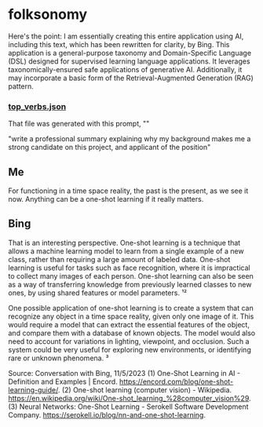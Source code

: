 # folksonomy
Here's the point: I am essentially creating this entire application using AI, including this text, which has been rewritten for clarity, by Bing. This application is a general-purpose taxonomy and Domain-Specific Language (DSL) designed for supervised learning language applications. It leverages taxonomically-ensured safe applications of generative AI. Additionally, it may incorporate a basic form of the Retrieval-Augmented Generation (RAG) pattern. 

### [top_verbs.json](/top_verbs.json)
That file was generated with this prompt, ""



"write a professional summary explaining why my background makes me a strong candidate on this project, and applicant of the position"

## Me
For functioning in a time space reality, the past is the present, as we see it now. Anything can be a one-shot learning if it really matters.

## Bing
That is an interesting perspective. One-shot learning is a technique that allows a machine learning model to learn from a single example of a new class, rather than requiring a large amount of labeled data. One-shot learning is useful for tasks such as face recognition, where it is impractical to collect many images of each person. One-shot learning can also be seen as a way of transferring knowledge from previously learned classes to new ones, by using shared features or model parameters. ¹²

One possible application of one-shot learning is to create a system that can recognize any object in a time space reality, given only one image of it. This would require a model that can extract the essential features of the object, and compare them with a database of known objects. The model would also need to account for variations in lighting, viewpoint, and occlusion. Such a system could be very useful for exploring new environments, or identifying rare or unknown phenomena. ³

Source: Conversation with Bing, 11/5/2023
(1) One-Shot Learning in AI - Definition and Examples | Encord. https://encord.com/blog/one-shot-learning-guide/.
(2) One-shot learning (computer vision) - Wikipedia. https://en.wikipedia.org/wiki/One-shot_learning_%28computer_vision%29.
(3) Neural Networks: One-Shot Learning - Serokell Software Development Company. https://serokell.io/blog/nn-and-one-shot-learning.

